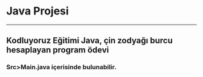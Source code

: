 # Java Projesi
-----

## Kodluyoruz Eğitimi Java, çin zodyağı burcu hesaplayan program ödevi


### Src>Main.java içerisinde bulunabilir.
